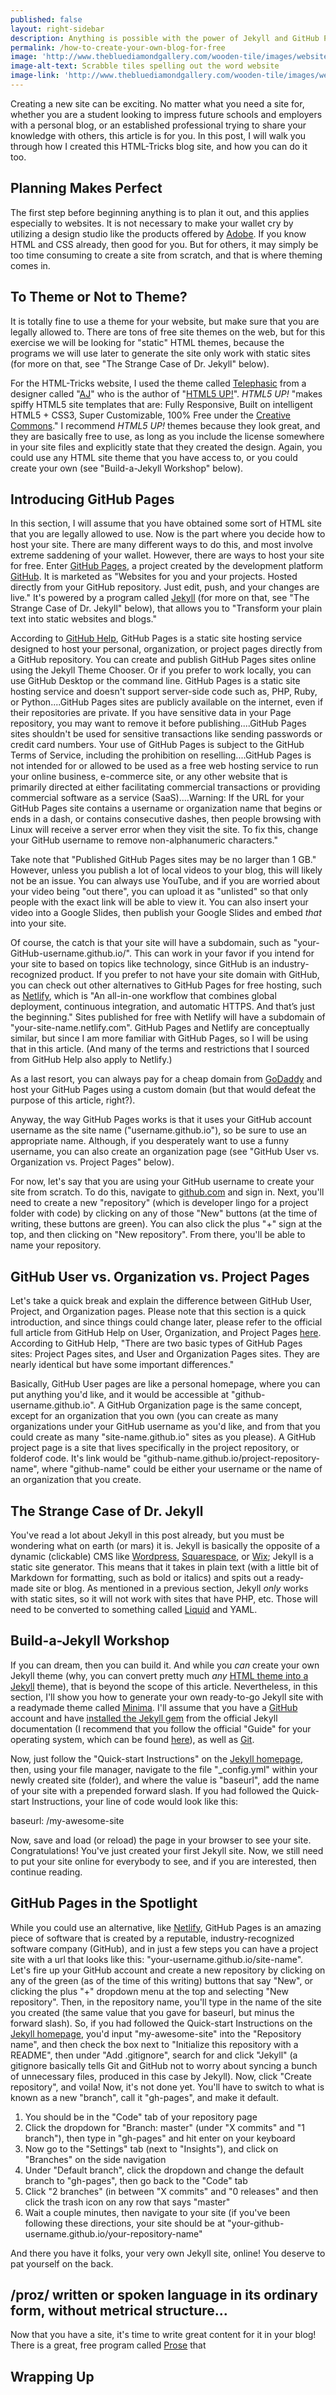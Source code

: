 ```yaml
---
published: false
layout: right-sidebar
description: Anything is possible with the power of Jekyll and GitHub Pages!
permalink: /how-to-create-your-own-blog-for-free
image: 'http://www.thebluediamondgallery.com/wooden-tile/images/website.jpg'
image-alt-text: Scrabble tiles spelling out the word website
image-link: 'http://www.thebluediamondgallery.com/wooden-tile/images/website.jpg'
---
```

Creating a new site can be exciting. No matter what you need a site for, whether you are a student looking to impress future schools and employers with a personal blog, or an established professional trying to share your knowledge with others, this article is for you. In this post, I will walk you through how I created this HTML-Tricks blog site, and how you can do it too. 

## Planning Makes Perfect
The first step before beginning anything is to plan it out, and this applies especially to websites. It is not necessary to make your wallet cry by utilizing a design studio like the products offered by [Adobe](https://www.adobe.com/). If you know HTML and CSS already, then good for you. But for others, it may simply be too time consuming to create a site from scratch, and that is where theming comes in. 

## To Theme or Not to Theme?
It is totally fine to use a theme for your website, but make sure that you are legally allowed to. There are tons of free site themes on the web, but for this exercise we will be looking for "static" HTML themes, because the programs we will use later to generate the site only work with static sites (for more on that, see "The Strange Case of Dr. Jekyll" below). 

For the HTML-Tricks website, I used the theme called [Telephasic](https://html5up.net/telephasic) from a designer called "[AJ](http://twitter.com/ajlkn)" who is the author of "[HTML5 UP!](https://html5up.net/)". _HTML5 UP!_ "makes spiffy HTML5 site templates that are: Fully Responsive, Built on intelligent HTML5 + CSS3, Super Customizable, 100% Free under the [Creative Commons](https://html5up.net/license)." I recommend _HTML5 UP!_ themes because they look great, and they are basically free to use, as long as you include the license somewhere in your site files and explicitly state that they created the design. Again, you could use any HTML site theme that you have access to, or you could create your own (see "Build-a-Jekyll Workshop" below).

## Introducing GitHub Pages
In this section, I will assume that you have obtained some sort of HTML site that you are legally allowed to use. Now is the part where you decide how to host your site. There are many different ways to do this, and most involve extreme saddening of your wallet. However, there are ways to host your site for free. Enter [GitHub Pages](https://pages.github.com/), a project created by the development platform [GitHub](https://github.com/). It is marketed as "Websites for you and your projects. Hosted directly from your GitHub repository. Just edit, push, and your changes are live."  It's powered by a program called [Jekyll](https://jekyllrb.com/) (for more on that, see "The Strange Case of Dr. Jekyll" below), that allows you to "Transform your plain text into static websites and blogs." 

According to [GitHub Help](https://help.github.com/articles/what-is-github-pages/), GitHub Pages is a static site hosting service designed to host your personal, organization, or project pages directly from a GitHub repository. You can create and publish GitHub Pages sites online using the Jekyll Theme Chooser. Or if you prefer to work locally, you can use GitHub Desktop or the command line. GitHub Pages is a static site hosting service and doesn't support server-side code such as, PHP, Ruby, or Python....GitHub Pages sites are publicly available on the internet, even if their repositories are private. If you have sensitive data in your Page repository, you may want to remove it before publishing....GitHub Pages sites shouldn't be used for sensitive transactions like sending passwords or credit card numbers. Your use of GitHub Pages is subject to the GitHub Terms of Service, including the prohibition on reselling....GitHub Pages is not intended for or allowed to be used as a free web hosting service to run your online business, e-commerce site, or any other website that is primarily directed at either facilitating commercial transactions or providing commercial software as a service (SaaS)....Warning: If the URL for your GitHub Pages site contains a username or organization name that begins or ends in a dash, or contains consecutive dashes, then people browsing with Linux will receive a server error when they visit the site. To fix this, change your GitHub username to remove non-alphanumeric characters."

Take note that "Published GitHub Pages sites may be no larger than 1 GB." However, unless you publish a lot of local videos to your blog, this will likely not be an issue. You can always use YouTube, and if you are worried about your video being "out there", you can upload it as "unlisted" so that only people with the exact link will be able to view it. You can also insert your video into a Google Slides, then publish your Google Slides and embed _that_ into your site.

Of course, the catch is that your site will have a subdomain, such as "your-GitHub-username.github.io/". This can work in your favor if you intend for your site to based on topics like technology, since GitHub is an industry-recognized product. If you prefer to not have your site domain with GitHub, you can check out other alternatives to GitHub Pages for free hosting, such as [Netlify](https://www.netlify.com/), which is "An all-in-one workflow that combines global deployment, continuous integration, and automatic HTTPS. And that’s just the beginning." Sites published for free with Netlify will have a subdomain of "your-site-name.netlify.com". GitHub Pages and Netlify are conceptually similar, but since I am more familiar with GitHub Pages, so I will be using that in this article. (And many of the terms and restrictions that I sourced from GitHub Help also apply to Netlify.)

As a last resort, you can always pay for a cheap domain from [GoDaddy](https://www.godaddy.com/) and host your GitHub Pages using a custom domain (but that would defeat the purpose of this article, right?).

Anyway, the way GitHub Pages works is that it uses your GitHub account username as the site name ("username.github.io"), so be sure to use an appropriate name. Although, if you desperately want to use a funny username, you can also create an organization page (see "GitHub User vs. Organization vs. Project Pages" below). 

For now, let's say that you are using your GitHub username to create your site from scratch. To do this, navigate to [github.com](https://github.com/) and sign in. Next, you'll need to create a new "repository" (which is developer lingo for a project folder with code) by clicking on any of those "New" buttons (at the time of writing, these buttons are green). You can also click the plus "+" sign at the top, and then clicking on "New repository". From there, you'll be able to name your repository.

## GitHub User vs. Organization vs. Project Pages
Let's take a quick break and explain the difference between GitHub User, Project, and Organization pages. Please note that this section is a quick introduction, and since things could change later, please refer to the official full article from GitHub Help on User, Organization, and Project Pages [here](https://help.github.com/articles/user-organization-and-project-pages/). According to GitHub Help, "There are two basic types of GitHub Pages sites: Project Pages sites, and User and Organization Pages sites. They are nearly identical but have some important differences." 

Basically, GitHub User pages are like a personal homepage, where you can put anything you'd like, and it would be accessible at "github-username.github.io". A GitHub Organization page is the same concept, except for an organization that you own (you can create as many organizations under your GitHub username as you'd like, and from that you could create as many "site-name.github.io" sites as you please). A GitHub project page is a site that lives specifically in the project repository, or folderof code. It's link would be "github-name.github.io/project-repository-name", where "github-name" could be either your username or the name of an organization that you create. 

## The Strange Case of Dr. Jekyll
You've read a lot about Jekyll in this post already, but you must be wondering what on earth (or mars) it is. Jekyll is basically the opposite of a dynamic (clickable) CMS like [Wordpress](https://wordpress.org/), [Squarespace](https://www.squarespace.com/), or [Wix](https://wix.com); Jekyll is a static site generator. This means that it takes in plain text (with a little bit of Markdown for formatting, such as bold or italics) and spits out a ready-made site or blog. As mentioned in a previous section, Jekyll _only_ works with static sites, so it will not work with sites that have PHP, etc. Those will need to be converted to something called [Liquid](https://github.com/Shopify/liquid/wiki) and YAML.

## Build-a-Jekyll Workshop
If you can dream, then you can build it. And while you _can_ create your own Jekyll theme (why, you can convert pretty much _any_ [HTML theme into a Jekyll](https://jekyllrb.com/tutorials/convert-site-to-jekyll/) theme), that is beyond the scope of this article. Nevertheless, in this section, I'll show you how to generate your own ready-to-go Jekyll site with a readymade theme called [Minima](https://github.com/jekyll/minima). I'll assume that you have a [GitHub](https://github.com/) account and have [installed the Jekyll gem](https://jekyllrb.com/docs/installation/) from the official Jekyll documentation (I recommend that you follow the official "Guide" for your operating system, which can be found [here](https://jekyllrb.com/docs/installation/#guides)), as well as [Git](https://git-scm.com/). 

Now, just follow the "Quick-start Instructions" on the [Jekyll homepage](https://jekyllrb.com/), then, using your file manager, navigate to the file "\_config.yml" within your newly created site (folder), and where the value is "baseurl", add the name of your site with a prepended forward slash. If you had followed the Quick-start Instructions, your line of code would look like this:

baseurl: /my-awesome-site

Now, save and load (or reload) the page in your browser to see your site. Congratulations! You've just created your first Jekyll site. Now, we still need to put your site online for everybody to see, and if you are interested, then continue reading.

## GitHub Pages in the Spotlight
While you could use an alternative, like [Netlify](https://www.netlify.com/), GitHub Pages is an amazing piece of software that is created by a reputable, industry-recognized software company (GitHub), and in just a few steps you can have a project site with a url that looks like this: "your-username.github.io/site-name". Let's fire up your GitHub account and create a new repository by clicking on any of the green (as of the time of this writing) buttons that say "New", or clicking the plus "+" dropdown menu at the top and selecting "New repository". Then, in the repository name, you'll type in the name of the site you created (the same value that you gave for baseurl, but minus the forward slash). So, if you had followed the Quick-start Instructions on the [Jekyll homepage](https://jekyllrb.com/), you'd input "my-awesome-site" into the "Repository name", and then check the box next to  "Initialize this repository with a README", then under "Add .gitignore", search for and click "Jekyll" (a gitignore basically tells Git and GitHub not to worry about syncing a bunch of unnecessary files, produced in this case by Jekyll). Now, click "Create repository", and voila! Now, it's not done yet. You'll have to switch to what is known as a new "branch", call it "gh-pages", and make it default.

1. You should be in the "Code" tab of your repository page
2. Click the dropdown for "Branch: master" (under "X commits" and "1 branch"), then type in "gh-pages" and hit enter on your keyboard
3. Now go to the "Settings" tab (next to "Insights"), and click on "Branches" on the side navigation
4. Under "Default branch", click the dropdown and change the default branch to "gh-pages", then go back to the "Code" tab
5. Click "2 branches" (in between "X commits" and "0 releases" and then click the trash icon on any row that says "master"
6. Wait a couple minutes, then navigate to your site (if you've been following these directions, your site should be at "your-github-username.github.io/your-repository-name"

And there you have it folks, your very own Jekyll site, online! You deserve to pat yourself on the back.

## /proz/ written or spoken language in its ordinary form, without metrical structure...

Now that you have a site, it's time to write great content for it in your blog! There is a great, free program called [Prose](https://prose.io/) that 

## Wrapping Up